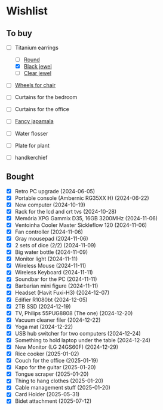# Wishlist

## To buy
* [ ] Titanium earrings
  * [ ] [Round](https://titaniopiercing.com.br/produtos/par-de-brincos-clicker-riga-argolas-lisas/)
  * [x] [Black jewel](https://titaniopiercing.com.br/produtos/par-de-brincos-titanio-agata-preta/)
  * [ ] [Clear jewel](https://titaniopiercing.com.br/produtos/par-de-brincos-prongset-ponto-de-luz-zirconia/)
* [ ] [Wheels for chair](https://www.pichau.com.br/conjunto-de-rodinhas-pichau-soft-75mm-pg-rds-bk01)
* [ ] Curtains for the bedroom
* [ ] Curtains for the office
* [ ] [Fancy japamala](https://www.lojapoderdaluz.com.br/japamala-pedra-lava-vulcanica-com-rudraksha-108-contas-8-mm--p)
* [ ] Water flosser
* [ ] Plate for plant
* [ ] handkerchief


## Bought
* [x] Retro PC upgrade                         (2024-06-05)
* [x] Portable console (Ambernic RG35XX H)     (2024-06-22)
* [x] New computer                             (2024-10-19)
* [x] Rack for the lcd and crt tvs             (2024-10-28)
* [x] Memória XPG Gammix D35, 16GB 3200MHz     (2024-11-06)
* [x] Ventoinha Cooler Master Sickleflow 120   (2024-11-06)
* [x] Fan controller                           (2024-11-06)
* [x] Gray mousepad                            (2024-11-06)
* [x] 2 sets of dice (2/2)                     (2024-11-09)
* [x] Big water bottle                         (2024-11-09)
* [x] Monitor light                            (2024-11-11)
* [x] Wireless Mouse                           (2024-11-11)
* [x] Wireless Keyboard                        (2024-11-11)
* [x] Soundbar for the PC                      (2024-11-11)
* [x] Barbarian mini figure                    (2024-11-11)
* [x] Headset (Havit Fuxi-H3)                  (2024-12-07)
* [x] Edifier R1080bt                          (2024-12-05)
* [x] 2TB SSD                                  (2024-12-19)
* [x] TV, Philips 55PUG8808 (The one)          (2024-12-20)
* [x] Vacuum cleaner filer                     (2024-12-22)
* [x] Yoga mat                                 (2024-12-22)
* [x] USB hub switcher for two computers       (2024-12-24)
* [x] Something to hold laptop under the table (2024-12-24)
* [x] New Monitor (LG 24GS60F)                 (2024-12-29)
* [x] Rice cooker                              (2025-01-02)
* [x] Couch for the office                     (2025-01-19)
* [x] Kapo for the guitar                      (2025-01-20)
* [x] Tongue scraper                           (2025-01-20)
* [x] Thing to hang clothes                    (2025-01-20)
* [x] Cable management stuff                   (2025-01-20)
* [x] Card Holder                              (2025-05-31)
* [x] Bidet attachment                         (2025-07-12)